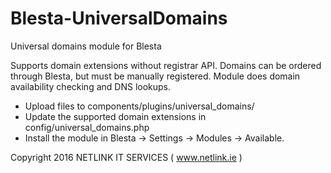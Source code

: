 # Blesta-UniversalDomains
Universal domains module for Blesta

Supports domain extensions without registrar API. Domains can be ordered through Blesta, but must be manually registered. Module does domain availability checking and DNS lookups.

* Upload files to components/plugins/universal_domains/
* Update the supported domain extensions in config/universal_domains.php
* Install the module in Blesta -> Settings -> Modules -> Available.

Copyright 2016 NETLINK IT SERVICES ( www.netlink.ie )

